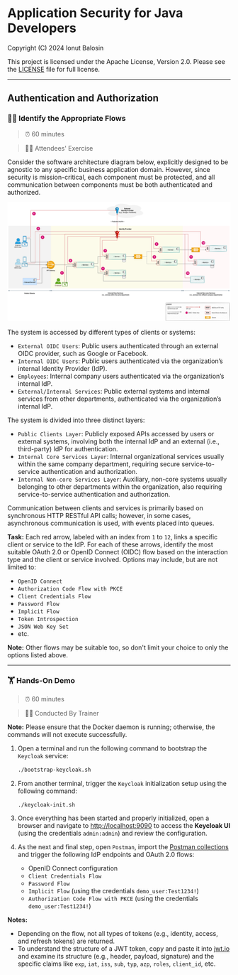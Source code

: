 # Application Security for Java Developers

Copyright (C) 2024 Ionut Balosin

This project is licensed under the Apache License, Version 2.0.
Please see the [LICENSE](license/LICENSE) file for full license.

---

## Authentication and Authorization

### 🕵️‍♂️ Identify the Appropriate Flows

> ⏰ 60 minutes

> 👨‍🎓 Attendees' Exercise

Consider the software architecture diagram below, explicitly designed to be agnostic to any specific business application domain. However, since security is mission-critical, each component must be protected, and all communication between components must be both authenticated and authorized.

<p align="center">
  <img alt="eCommerce" title="eCommerce" src="assets/diagrams/software-architecture-diagram-authn-authz.svg">
</p>

The system is accessed by different types of clients or systems:

- `External OIDC Users`: Public users authenticated through an external OIDC provider, such as Google or Facebook.
- `Internal OIDC Users`: Public users authenticated via the organization’s internal Identity Provider (IdP).
- `Employees`: Internal company users authenticated via the organization’s internal IdP.
- `External/Internal Services`: Public external systems and internal services from other departments, authenticated via the organization’s internal IdP.

The system is divided into three distinct layers:

- `Public Clients Layer`: Publicly exposed APIs accessed by users or external systems, involving both the internal IdP and an external (i.e., third-party) IdP for authentication.
- `Internal Core Services Layer`: Internal organizational services usually within the same company department, requiring secure service-to-service authentication and authorization.
- `Internal Non-core Services Layer`: Auxiliary, non-core systems usually belonging to other departments within the organization, also requiring service-to-service authentication and authorization.

Communication between clients and services is primarily based on synchronous HTTP RESTful API calls; however, in some cases, asynchronous communication is used, with events placed into queues.

**Task:** Each red arrow, labeled with an index from `1` to `12`, links a specific client or service to the IdP. 
For each of these arrows, identify the most suitable OAuth 2.0 or OpenID Connect (OIDC) flow based on the interaction type and the client or service  involved. 
Options may include, but are not limited to:

- `OpenID Connect`
- `Authorization Code Flow with PKCE`
- `Client Credentials Flow`
- `Password Flow`
- `Implicit Flow`
- `Token Introspection`
- `JSON Web Key Set`
- etc.

**Note:** Other flows may be suitable too, so don't limit your choice to only the options listed above.

---

### 🏋️ Hands-On Demo

> ⏰ 60 minutes

> 👨‍💼 Conducted By Trainer

**Note:** Please ensure that the Docker daemon is running; otherwise, the commands will not execute successfully.

1. Open a terminal and run the following command to bootstrap the `Keycloak` service:

    ```bash
    ./bootstrap-keycloak.sh
    ```

2. From another terminal, trigger the `Keycloak` initialization setup using the following command:

    ```bash
    ./keycloak-init.sh
    ```

3. Once everything has been started and properly initialized, open a browser and navigate to [http://localhost:9090](http://localhost:9090) to access the **Keycloak UI** (using the credentials `admin:admin`) and review the configuration.

4. As the next and final step, open `Postman`, import the [Postman collections](postman) and trigger the following IdP endpoints and OAuth 2.0 flows:
    - OpenID Connect configuration
    - `Client Credentials Flow`
    - `Password Flow`
    - `Implicit Flow` (using the credentials `demo_user:Test1234!`)
    - `Authorization Code Flow with PKCE` (using the credentials `demo_user:Test1234!`)

**Notes:**
- Depending on the flow, not all types of tokens (e.g., identity, access, and refresh tokens) are returned.
- To understand the structure of a JWT token, copy and paste it into [jwt.io](https://jwt.io) and examine its structure (e.g., header, payload, signature) and the specific claims like `exp`, `iat`, `iss`, `sub`, `typ`, `azp`, `roles`, `client_id`, etc.
